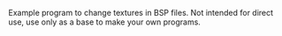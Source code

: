 Example program to change textures in BSP files. Not intended for direct use, use only as a base to make your own programs.
